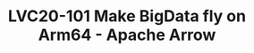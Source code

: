 ---
categories:
- lvc20
description: There are lots of data formats in BigData world such as parquet file
  with Python(pandas), Spark dataframe, JSON, Avro, CSV, etc.<br /> <br /> It would
  waste about 70-80% computation on data conversion and serialization/deserialization
  among different projects.<br /> <br /> Apache Arrow addresses these issues and facilitates
  communication between many components with its high speed in-memory representation
  for flat and hierarchical data. It would help to get 10-100x speedup on In-Memory
  analytics workloads.<br /> <br /> Collaborating with Linaro LDCG, we validated Apache
  Arrow on Arm64 and delivered the Arm-related optimization for Arrow.<br /> This
  session will cover overview of Apache Arrow, brief introduction to Arrow optimization
  with Arm crypto and Neon extension and patches status submitted to the community.
  You will see the benchmark statistics results and how to take advantage of ARMv8
  characteristics to make your data fly.
image: /assets/images/featured-images/lvc20/LVC20-101.png
session_id: LVC20-101
session_room: DataCenter
session_slot:
  end_time: 2020-09-22 12:10
  start_time: 2020-09-22 11:45
session_speakers:
- speaker_bio: A software engineer
  speaker_company: ''
  speaker_image: http://avatars.sched.co/c/32/11406082/avatar.jpg.320x320px.jpg?341
  speaker_name: Yuqi Gu
  speaker_position: Arm
  speaker_role: speaker
session_track: Big Data
tag: session
tags: Big Data
title: LVC20-101 Make BigData fly on Arm64 - Apache Arrow
---